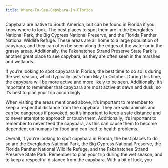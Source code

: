 ```yaml
---
title: Where-To-See-Capybara-In-Florida
---
```


Capybara are native to South America, but can be found in Florida if you know where to look. The best places to spot them are in the Everglades National Park, the Big Cypress National Preserve, and the Florida Panther National Wildlife Refuge. These areas are all home to a large population of capybara, and they can often be seen along the edges of the water or in the grassy areas. Additionally, the Fakahatchee Strand Preserve State Park is another great place to see capybara, as they are often seen in the marshes and wetlands. 

If you’re looking to spot capybara in Florida, the best time to do so is during the wet season, which typically lasts from May to October. During this time, the capybara will be more active and more likely to be seen. Additionally, it’s important to remember that capybara are most active at dawn and dusk, so it’s best to plan your trip accordingly. 

When visiting the areas mentioned above, it’s important to remember to keep a respectful distance from the capybara. They are wild animals and can be dangerous if provoked, so it’s important to keep a safe distance and to never attempt to approach or touch them. Additionally, it’s important to remember to never feed the capybara, as this can cause them to become dependent on humans for food and can lead to health problems. 

Overall, if you’re looking to spot capybara in Florida, the best places to do so are the Everglades National Park, the Big Cypress National Preserve, the Florida Panther National Wildlife Refuge, and the Fakahatchee Strand Preserve State Park. Remember to plan your trip during the wet season, and to keep a respectful distance from the capybara. With a bit of luck, you